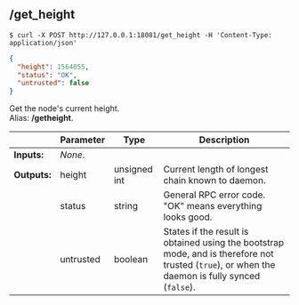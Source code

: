 ## **/get_height**

```shell
$ curl -X POST http://127.0.0.1:18081/get_height -H 'Content-Type: application/json'
```
```json
{
  "height": 1564055,
  "status": "OK",
  "untrusted": false
}
```
Get the node's current height.  
Alias: **/getheight**.  

|             | Parameter | Type         | Description
| ---         | ---       | ---          | ---
|**Inputs:**  | *None*.   |              |
|**Outputs:** | height    | unsigned int | Current length of longest chain known to daemon.
|             | status    | string       | General RPC error code. "OK" means everything looks good.
|             | untrusted | boolean      | States if the result is obtained using the bootstrap mode, and is therefore not trusted (`true`), or when the daemon is fully synced (`false`).